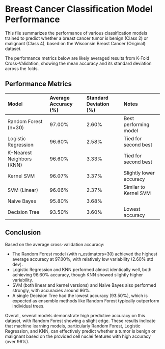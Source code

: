 # Breast Cancer Classification Model Performance

This file summarizes the performance of various classification models trained to predict whether a breast cancer tumor is benign (Class 2) or malignant (Class 4), based on the Wisconsin Breast Cancer (Original) dataset.

The performance metrics below are likely averaged results from K-Fold Cross-Validation, showing the mean accuracy and its standard deviation across the folds.

## Performance Metrics

| Model                     | Average Accuracy (%) | Standard Deviation (%) | Notes                      |
| :------------------------ | :------------------- | :--------------------- | :------------------------- |
| Random Forest (n=30)      | 97.00%               | 2.60%                  | Best performing model      |
| Logistic Regression       | 96.60%               | 2.58%                  | Tied for second best       |
| K-Nearest Neighbors (KNN) | 96.60%               | 3.33%                  | Tied for second best       |
| Kernel SVM                | 96.07%               | 3.37%                  | Slightly lower accuracy    |
| SVM (Linear)              | 96.06%               | 2.37%                  | Similar to Kernel SVM      |
| Naive Bayes               | 95.80%               | 3.68%                  |                            |
| Decision Tree             | 93.50%               | 3.60%                  | Lowest accuracy            |

## Conclusion

Based on the average cross-validation accuracy:

* The Random Forest model (with n_estimators=30) achieved the highest average accuracy at 97.00%, with relatively low variability (2.60% std dev).
* Logistic Regression and KNN performed almost identically well, both achieving 96.60% accuracy, though KNN showed slightly higher variability.
* SVM (both linear and kernel versions) and Naive Bayes also performed strongly, with accuracies around 96%.
* A single Decision Tree had the lowest accuracy (93.50%), which is expected as ensemble methods like Random Forest typically outperform individual trees.

Overall, several models demonstrate high predictive accuracy on this dataset, with Random Forest showing a slight edge. These results indicate that machine learning models, particularly Random Forest, Logistic Regression, and KNN, can effectively predict whether a tumor is benign or malignant based on the provided cell nuclei features with high accuracy (over 96%).
